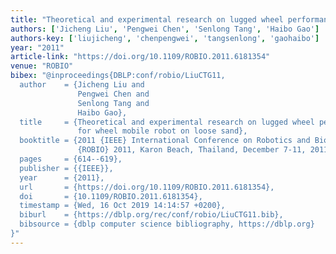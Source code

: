 ```yaml
---
title: "Theoretical and experimental research on lugged wheel performance for wheel mobile robot on loose sand"
authors: ['Jicheng Liu', 'Pengwei Chen', 'Senlong Tang', 'Haibo Gao']
authors-key: ['liujicheng', 'chenpengwei', 'tangsenlong', 'gaohaibo']
year: "2011"
article-link: "https://doi.org/10.1109/ROBIO.2011.6181354"
venue: "ROBIO"
bibex: "@inproceedings{DBLP:conf/robio/LiuCTG11,
  author    = {Jicheng Liu and
               Pengwei Chen and
               Senlong Tang and
               Haibo Gao},
  title     = {Theoretical and experimental research on lugged wheel performance
               for wheel mobile robot on loose sand},
  booktitle = {2011 {IEEE} International Conference on Robotics and Biomimetics,
               {ROBIO} 2011, Karon Beach, Thailand, December 7-11, 2011},
  pages     = {614--619},
  publisher = {{IEEE}},
  year      = {2011},
  url       = {https://doi.org/10.1109/ROBIO.2011.6181354},
  doi       = {10.1109/ROBIO.2011.6181354},
  timestamp = {Wed, 16 Oct 2019 14:14:57 +0200},
  biburl    = {https://dblp.org/rec/conf/robio/LiuCTG11.bib},
  bibsource = {dblp computer science bibliography, https://dblp.org}
}"
---
```

